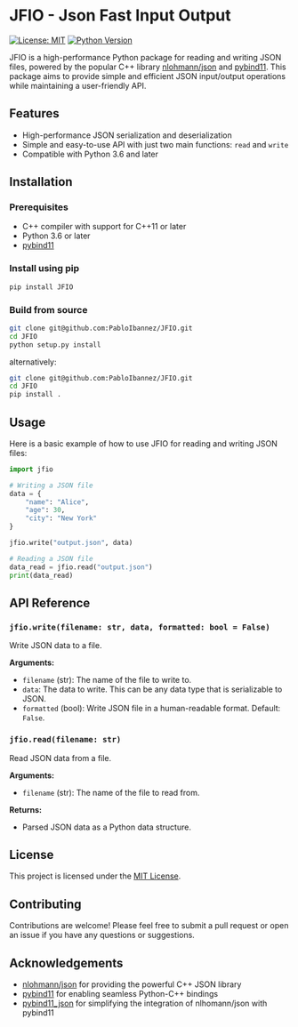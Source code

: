 # JFIO - Json Fast Input Output

[![License: MIT](https://img.shields.io/badge/License-MIT-green.svg)](https://opensource.org/licenses/MIT)
[![Python Version](https://img.shields.io/badge/python-3.6%2B-blue)](https://www.python.org/downloads/)

JFIO is a high-performance Python package for reading and writing JSON files, powered by the popular C++ library [nlohmann/json](https://github.com/nlohmann/json) and [pybind11](https://github.com/pybind/pybind11). This package aims to provide simple and efficient JSON input/output operations while maintaining a user-friendly API.

## Features

- High-performance JSON serialization and deserialization
- Simple and easy-to-use API with just two main functions: `read` and `write`
- Compatible with Python 3.6 and later

## Installation

### Prerequisites

- C++ compiler with support for C++11 or later
- Python 3.6 or later
- [pybind11](https://github.com/pybind/pybind11)

### Install using pip

```bash
pip install JFIO
```

### Build from source

```bash
git clone git@github.com:PabloIbannez/JFIO.git
cd JFIO
python setup.py install 
```
alternatively:
```bash
git clone git@github.com:PabloIbannez/JFIO.git
cd JFIO
pip install .
```

## Usage

Here is a basic example of how to use JFIO for reading and writing JSON files:

```python
import jfio

# Writing a JSON file
data = {
    "name": "Alice",
    "age": 30,
    "city": "New York"
}

jfio.write("output.json", data)

# Reading a JSON file
data_read = jfio.read("output.json")
print(data_read)
```

## API Reference

### `jfio.write(filename: str, data, formatted: bool = False)`

Write JSON data to a file.

**Arguments:**

- `filename` (str): The name of the file to write to.
- `data`: The data to write. This can be any data type that is serializable to JSON.
- `formatted` (bool): Write JSON file in a human-readable format. Default: `False`.

### `jfio.read(filename: str)`

Read JSON data from a file.

**Arguments:**

- `filename` (str): The name of the file to read from.

**Returns:**

- Parsed JSON data as a Python data structure.

## License

This project is licensed under the [MIT License](LICENSE).

## Contributing

Contributions are welcome! Please feel free to submit a pull request or open an issue if you have any questions or suggestions.

## Acknowledgements

- [nlohmann/json](https://github.com/nlohmann/json) for providing the powerful C++ JSON library
- [pybind11](https://github.com/pybind/pybind11) for enabling seamless Python-C++ bindings
- [pybind11_json](https://github.com/pybind/pybind11_json) for simplifying the integration of nlhomann/json with pybind11

